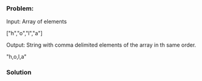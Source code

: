 ### Problem:
<p>Input: Array of elements</p>
<p>[&quot;h&quot;,&quot;o&quot;,&quot;l&quot;,&quot;a&quot;]</p>
<p>Output: String with comma delimited elements of the array in th same order.</p>
<p>&quot;h,o,l,a&quot;</p>

### Solution